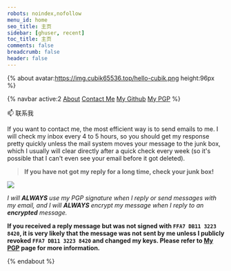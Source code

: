 ```yaml
---
robots: noindex,nofollow
menu_id: home
seo_title: 主页
sidebar: [ghuser, recent]
toc_title: 主页
comments: false
breadcrumb: false
header: false
---
```


{% about avatar:https://img.cubik65536.top/hello-cubik.png height:96px %}

{% navbar active:2 [About](/en/) [Contact&nbsp;Me](/en/contact-me/) [My&nbsp;Github](/en/my-github/) [My&nbsp;PGP](/en/my-pgp/) %}

📫 联系我

If you want to contact me, the most efficient way is to send emails to me. I will check my inbox every 4 to 5 hours, so you should get my response pretty quickly unless the mail system moves your message to the junk box, which I usually will clear directly after a quick check every week (so it's possible that I can't even see your email before it got deleted).

> **If you have not got my reply for a long time, check your junk box!**

<p>
  <a href="mailto:me%40cubik65536.top"><img src="https://img.shields.io/badge/📫%20EMAIL-me%40cubik65536.top-%2357728B?style=for-the-badge" style="display: inline-block" /></a>
</p>

*I will **ALWAYS** use my PGP signature when I reply or send messages with my email, and I will **ALWAYS** encrypt my message when I reply to an **encrypted** message.*

**If you received a reply message but was not signed with `FFA7 DB11 3223 8420`, it is very likely that the message was not sent by me unless I publicly revoked `FFA7 DB11 3223 8420` and changed my keys. Please refer to [My PGP](/en/my-pgp/) page for more information.**

{% endabout %}
